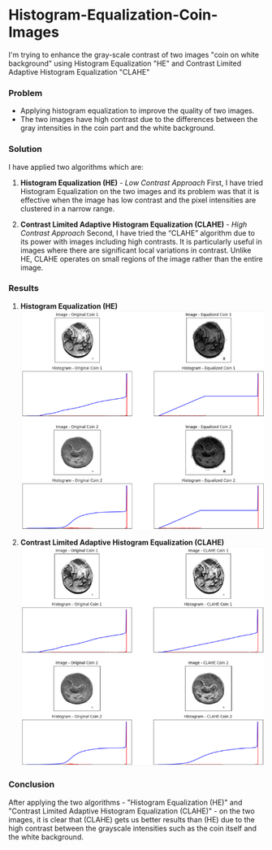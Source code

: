 # Histogram-Equalization-Coin-Images
I'm trying to enhance the gray-scale contrast of two images "coin on white background" using Histogram Equalization "HE" and Contrast Limited Adaptive Histogram Equalization "CLAHE"


### Problem

- Applying histogram equalization to improve the quality of two images.
- The two images have high contrast due to the differences between the gray intensities in the coin part and the white background.

### Solution

I have applied two algorithms which are:

1. **Histogram Equalization (HE)** - _Low Contrast Approach_
   First, I have tried Histogram Equalization on the two images and its problem was that it is effective when the image has low contrast and the pixel intensities are clustered in a narrow range.
   
1. **Contrast Limited Adaptive Histogram Equalization (CLAHE)** - _High Contrast Approach_
   Second, I have tried the “CLAHE” algorithm due to its power with images including high contrasts. It is particularly useful in images where there are significant local variations in contrast. Unlike HE, CLAHE operates on small regions of the image rather than the entire image.

### Results
1. **Histogram Equalization (HE)**
   ![Histogram Equalization (HE) Results](HE.png)
   
1. **Contrast Limited Adaptive Histogram Equalization (CLAHE)**
   ![Contrast Limited Adaptive Histogram Equalization (CLAHE) Results](CLAHE.png)

### Conclusion

After applying the two algorithms - "Histogram Equalization (HE)" and "Contrast Limited Adaptive Histogram Equalization (CLAHE)" - on the two images, it is clear that (CLAHE) gets us better results than (HE) due to the high contrast between the grayscale intensities such as the coin itself and the white background.

